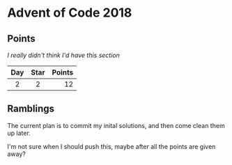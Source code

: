 # Advent of Code 2018

## Points

*I really didn't think I'd have this section*

| Day | Star | Points |
|:---:|:----:| ------:|
|2    |2     |12      |


## Ramblings

The current plan is to commit my inital solutions, and then come clean them up later.

I'm not sure when I should push this, maybe after all the points are given away?
